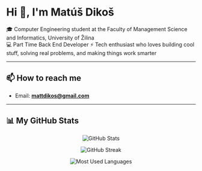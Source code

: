 # Hi 👋, I'm Matúš Dikoš

🎓 Computer Engineering student at the Faculty of Management Science and Informatics, University of Žilina  
💻 Part Time Back End Developer ⚡ Tech enthusiast who loves building cool stuff, solving real problems, and making things work smarter  

---

## 📫 How to reach me
- Email: **mattdikos@gmail.com**

---

## 📊 My GitHub Stats

<p align="center">
  <img src="https://github-readme-stats.vercel.app/api?username=mattdikos&show_icons=true&theme=radical" alt="GitHub Stats" />
</p>

<p align="center">
  <img src="https://github-readme-streak-stats.herokuapp.com?user=mattdikos&theme=radical" alt="GitHub Streak" />
</p>

<p align="center">
  <img src="https://github-readme-stats.vercel.app/api/top-langs/?username=mattdikos&layout=compact&theme=radical" alt="Most Used Languages" />
</p>
